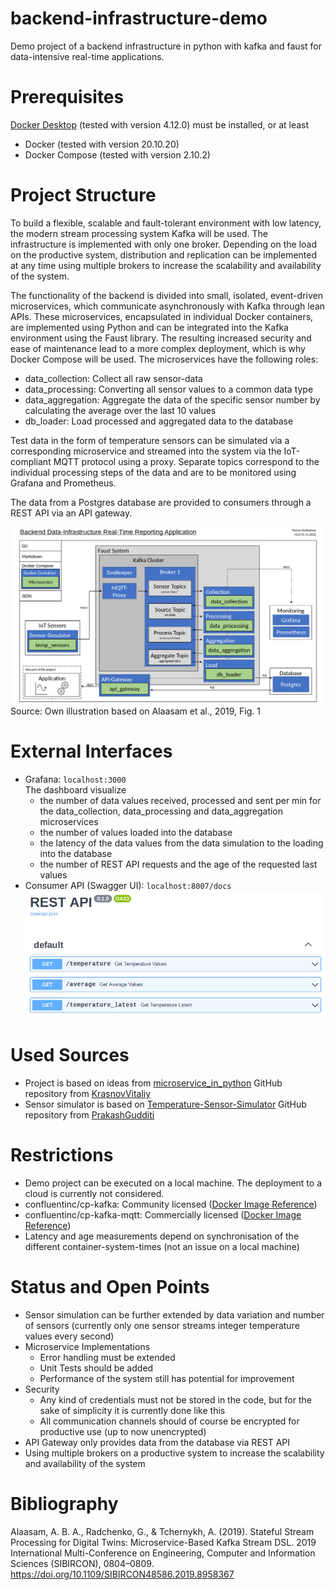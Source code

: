 # backend-infrastructure-demo

Demo project of a backend infrastructure in python with kafka and faust for data-intensive real-time applications.

# Prerequisites

[Docker Desktop](https://docs.docker.com/desktop/) (tested with version 4.12.0) must be installed, or at least
- Docker (tested with version 20.10.20)
- Docker Compose (tested with version 2.10.2)

# Project Structure

To build a flexible, scalable and fault-tolerant environment with low latency, the modern stream processing system Kafka will be used. The infrastructure is implemented with only one broker. Depending on the load on the productive system, distribution and replication can be implemented at any time using multiple brokers to increase the scalability and availability of the system.

The functionality of the backend is divided into small, isolated, event-driven microservices, which communicate asynchronously with Kafka through lean APIs. These microservices, encapsulated in individual Docker containers, are implemented using Python and can be integrated into the Kafka environment using the Faust library. The resulting increased security and ease of maintenance lead to a more complex deployment, which is why Docker Compose will be used. The microservices have the following roles:
- data_collection: Collect all raw sensor-data
- data_processing: Converting all sensor values to a common data type
- data_aggregation: Aggregate the data of the specific sensor number by calculating the average over the last 10 values
- db_loader: Load processed and aggregated data to the database

Test data in the form of temperature sensors can be simulated via a corresponding microservice and streamed into the system via the IoT-compliant MQTT protocol using a proxy. Separate topics correspond to the individual processing steps of the data and are to be monitored using Grafana and Prometheus.

The data from a Postgres database are provided to consumers through a REST API via an API gateway.

![Data_Infrastructure](.docs/../docs/assets/images/Data_Infrastructure.png)
Source: Own illustration based on Alaasam et al., 2019, Fig. 1

# External Interfaces

- Grafana: `localhost:3000`  
  The dashboard visualize
  - the number of data values received, processed and sent per min for the data_collection, data_processing and data_aggregation microservices
  - the number of values loaded into the database
  - the latency of the data values from the data simulation to the loading into the database
  - the number of REST API requests and the age of the requested last values
- Consumer API (Swagger UI): `localhost:8007/docs`
  ![Consumer_API](.docs/../docs/assets/images/Consumer_API.png)

# Used Sources

- Project is based on ideas from [microservice_in_python](https://github.com/KrasnovVitaliy/microservice_in_python) GitHub repository from [KrasnovVitaliy](https://github.com/KrasnovVitaliy)
- Sensor simulator is based on [Temperature-Sensor-Simulator](https://github.com/PrakashGudditi/Temperature-Sensor-Simulator/blob/master/cli2.py) GitHub repository from [PrakashGudditi](https://github.com/PrakashGudditi)

# Restrictions

- Demo project can be executed on a local machine. The deployment to a cloud is currently not considered.
- confluentinc/cp-kafka: Community licensed ([Docker Image Reference](https://docs.confluent.io/platform/current/installation/docker/image-reference.html))
- confluentinc/cp-kafka-mqtt: Commercially licensed ([Docker Image Reference](https://docs.confluent.io/platform/current/installation/docker/image-reference.html))
- Latency and age measurements depend on synchronisation of the different container-system-times (not an issue on a local machine)

# Status and Open Points

- Sensor simulation can be further extended by data variation and number of sensors (currently only one sensor streams integer temperature values every second)
- Microservice Implementations
  - Error handling must be extended
  - Unit Tests should be added
  - Performance of the system still has potential for improvement
- Security
  - Any kind of credentials must not be stored in the code, but for the sake of simplicity it is currently done like this
  - All communication channels should of course be encrypted for productive use (up to now unencrypted)
- API Gateway only provides data from the database via REST API
- Using multiple brokers on a productive system to increase the scalability and availability of the system

# Bibliography

Alaasam, A. B. A., Radchenko, G., & Tchernykh, A. (2019). Stateful Stream Processing for Digital Twins: Microservice-Based Kafka Stream DSL. 2019 International Multi-Conference on Engineering, Computer and Information Sciences (SIBIRCON), 0804–0809. https://doi.org/10.1109/SIBIRCON48586.2019.8958367



